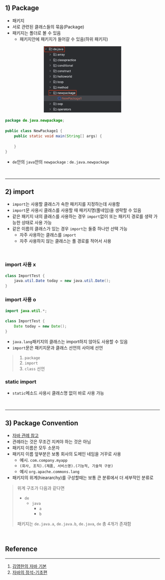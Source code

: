 ## 1) Package

* 패키지
* 서로 관련된 클래스들의 묶음(Package)
* 패키지는 폴더로 볼 수 있음
  * 패키지안에 패키지가 들어갈 수 있음(하위 패키지)

<p align="center">   <img src="img/package1.png" alt="package" style="width: 50%;"> </p>


```java
package de.java.newpackage;

public class NewPackage1 {
    public static void main(String[] args) {

    }
}
```

* ```de```안의 ```java```안의 ```newpackage``` : ```de.java.newpackage```

<br>

---

## 2) import

* ```import```는 사용할 클래스가 속한 패키지를 지정하는데 사용함
* ```import```문 사용시 클래스를 사용할 때 패키지명(풀네임)을 생략할 수 있음
* 같은 패키지 내의 클래스를 사용하는 경우 ```import```없이 또는 패키지 경로를 생략 가능한 상태로 사용 가능
* 같은 이름의 클래스가 있는 경우 ``import``는 둘중 하나만 선택 가능
  * 자주 사용하는 클래스를 ```import```
  * 자주 사용하지 않는 클래스는 풀 경로를 적어서 사용

<br>

### import 사용 x

```java
class ImportTest {
    java.util.Date today = new java.util.Date();
}
```

### import 사용 o

```java
import java.util.*;

class ImportTest {
    Date today = new Date();
}
```

* ```java.lang```패키지의 클래스는 import하지 않아도 사용할 수 있음
* ```import```문은 패키지문과 클래스 선언의 사이에 선언

> 1. ```package```
> 2. ```import```
> 3. ```class``` 선언

### static import

* ```static```메소드 사용시 클래스명 없이 바로 사용 가능

<br>

---

## 3) Package Convention

* [자바 관례 참고](https://github.com/seungki1011/Data-Engineering/blob/main/java/notes/(2)%20Variables.md#2-java-convention)
* 관례라는 것은 무조건 지켜야 하는 것은 아님
* 패키지 이름은 모두 소문자
* 패키지 이름 앞부분은 보통 회사의 도메인 네임을 거꾸로 사용
  * 예시. ```com.company.myapp```
  * ```(회사, 조직).(제품, 서비스명).(기능적, 기술적 구분)```
  * 예시 ```org.apache.commons.lang```
* 패키지의 위계(hieararchy)를 구성할때는 보통 큰 분류에서 더 세부적인 분류로

> 위계 구조가 다음과 같다면
>
> * ```de```
>   * ```java```
>     * ```a```
>     * ```b```
>
> 패키지는 ```de.java.a```, ```de.java.b```, ```de.java```, ```de``` 총 4개가 존재함

<br>

## Reference

---

1. [김영한의 자바 기본](https://www.inflearn.com/course/%EA%B9%80%EC%98%81%ED%95%9C%EC%9D%98-%EC%8B%A4%EC%A0%84-%EC%9E%90%EB%B0%94-%EA%B8%B0%EB%B3%B8%ED%8E%B8/dashboard)
1. [자바의 정석-기초편](https://www.youtube.com/user/MasterNKS)

